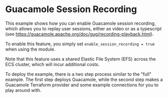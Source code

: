 # Guacamole Session Recording

This example shows how you can enable Guacamole session recording, which allows you
to replay user sessions, either as video or as a typescript
(see https://guacamole.apache.org/doc/gug/recording-playback.html).

To enable this feature, you simply set `enable_session_recording = true` when using
the module.

Note that this feature uses a shared Elastic File System (EFS) across the ECS cluster,
which will incur additional costs.

To deploy the example, there is a two step process similar to the "full" example. The
first step deploys Guacamole, while the second step makes a Guacamole Terraform provider
and some example connections for you to play around with.
